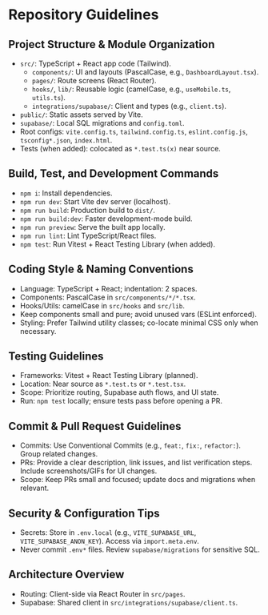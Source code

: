 # Repository Guidelines

## Project Structure & Module Organization
- `src/`: TypeScript + React app code (Tailwind).
  - `components/`: UI and layouts (PascalCase, e.g., `DashboardLayout.tsx`).
  - `pages/`: Route screens (React Router).
  - `hooks/`, `lib/`: Reusable logic (camelCase, e.g., `useMobile.ts`, `utils.ts`).
  - `integrations/supabase/`: Client and types (e.g., `client.ts`).
- `public/`: Static assets served by Vite.
- `supabase/`: Local SQL migrations and `config.toml`.
- Root configs: `vite.config.ts`, `tailwind.config.ts`, `eslint.config.js`, `tsconfig*.json`, `index.html`.
- Tests (when added): colocated as `*.test.ts(x)` near source.

## Build, Test, and Development Commands
- `npm i`: Install dependencies.
- `npm run dev`: Start Vite dev server (localhost).
- `npm run build`: Production build to `dist/`.
- `npm run build:dev`: Faster development-mode build.
- `npm run preview`: Serve the built app locally.
- `npm run lint`: Lint TypeScript/React files.
- `npm test`: Run Vitest + React Testing Library (when added).

## Coding Style & Naming Conventions
- Language: TypeScript + React; indentation: 2 spaces.
- Components: PascalCase in `src/components/*/*.tsx`.
- Hooks/Utils: camelCase in `src/hooks` and `src/lib`.
- Keep components small and pure; avoid unused vars (ESLint enforced).
- Styling: Prefer Tailwind utility classes; co-locate minimal CSS only when necessary.

## Testing Guidelines
- Frameworks: Vitest + React Testing Library (planned).
- Location: Near source as `*.test.ts` or `*.test.tsx`.
- Scope: Prioritize routing, Supabase auth flows, and UI state.
- Run: `npm test` locally; ensure tests pass before opening a PR.

## Commit & Pull Request Guidelines
- Commits: Use Conventional Commits (e.g., `feat:`, `fix:`, `refactor:`). Group related changes.
- PRs: Provide a clear description, link issues, and list verification steps. Include screenshots/GIFs for UI changes.
- Scope: Keep PRs small and focused; update docs and migrations when relevant.

## Security & Configuration Tips
- Secrets: Store in `.env.local` (e.g., `VITE_SUPABASE_URL`, `VITE_SUPABASE_ANON_KEY`). Access via `import.meta.env`.
- Never commit `.env*` files. Review `supabase/migrations` for sensitive SQL.

## Architecture Overview
- Routing: Client-side via React Router in `src/pages`.
- Supabase: Shared client in `src/integrations/supabase/client.ts`.
